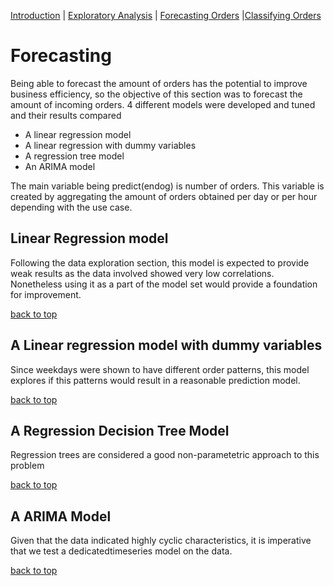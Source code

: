 [Introduction](./../index.md) | [Exploratory Analysis](./../pages/data_exploration.md) | [Forecasting Orders](./../pages/order_forecasting.md) |[Classifying Orders](./../pages/order_classification.md)

# Forecasting

Being able to forecast the amount of orders has the potential to
improve business efficiency, so the objective of this section was to
forecast the amount of incoming orders. 4 different models were
developed and tuned and their results compared

- A linear regression model
- A linear regression with dummy variables
- A regression tree model
- An ARIMA model

The main variable being predict(endog) is number of orders. This
variable is created by aggregating the amount of orders obtained per
day or per hour depending with the use case.

## Linear Regression model

Following the data exploration section, this model is expected to
provide weak results as the data involved showed very low
correlations. Nonetheless using it as a part of the model set would
provide a foundation for improvement.



[back to top](./../pages/order_forecasting.md)

## A Linear regression model with dummy variables

Since weekdays were shown to have different order patterns, this model
explores if this patterns would result in a reasonable prediction
model.

[back to top](./../pages/order_forecasting.md)


## A Regression Decision Tree Model
Regression trees are considered a good non-parametetric approach to this problem

[back to top](./../pages/order_forecasting.md)

## A ARIMA Model

Given that the data indicated highly cyclic characteristics, it is
imperative that we test a dedicatedtimeseries model on the data.

[back to top](./../pages/order_forecasting.md)

